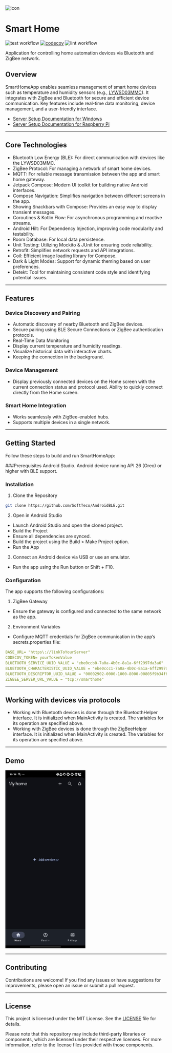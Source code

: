 <img src="app/src/main/ic_launcher-playstore.png" alt="icon" width="100"/>

# Smart Home 
![test workflow](https://github.com/SoftTeco/AndroidBLE/actions/workflows/test.yml/badge.svg)
[![codecov](https://codecov.io/gh/SoftTeco/AndroidBLE/graph/badge.svg)](https://codecov.io/gh/SoftTeco/AndroidBLE)
![lint workflow](https://github.com/SoftTeco/AndroidBLE/actions/workflows/lint.yml/badge.svg)

Application for controlling home automation devices via Bluetooth and ZigBee network.

## Overview
SmartHomeApp enables seamless management of smart home devices such as temperature and humidity sensors (e.g., [LYWSD03MMC](https://www.mi.com/nl/product/mi-temperature-and-humidity-monitor-2/specs/)). It integrates with ZigBee and Bluetooth for secure and efficient device communication. Key features include real-time data monitoring, device management, and a user-friendly interface.

- [Server Setup Documentation for Windows](server_configuration/windows/README.md)
- [Server Setup Documentation for Raspberry Pi](server_configuration/raspberry_pi/README.md)

---

## Core Technologies
- Bluetooth Low Energy (BLE): For direct communication with devices like the LYWSD03MMC.
- ZigBee Protocol: For managing a network of smart home devices.
- MQTT: For reliable message transmission between the app and smart home gateway.
- Jetpack Compose: Modern UI toolkit for building native Android interfaces.
- Compose Navigation: Simplifies navigation between different screens in the app.
- Showing Snackbars with Compose: Provides an easy way to display transient messages.
- Coroutines & Kotlin Flow: For asynchronous programming and reactive streams.
- Android Hilt: For Dependency Injection, improving code modularity and testability.
- Room Database: For local data persistence.
- Unit Testing: Utilizing Mockito & JUnit for ensuring code reliability.
- Retrofit: Simplifies network requests and API integrations.
- Coil: Efficient image loading library for Compose.
- Dark & Light Modes: Support for dynamic theming based on user preferences.
- Detekt: Tool for maintaining consistent code style and identifying potential issues.

---

## Features

### Device Discovery and Pairing
- Automatic discovery of nearby Bluetooth and ZigBee devices.
- Secure pairing using BLE Secure Connections or ZigBee authentication protocols.
- Real-Time Data Monitoring
- Display current temperature and humidity readings.
- Visualize historical data with interactive charts.
- Keeping the connection in the background.

### Device Management
- Display previously connected devices on the Home screen with the current connection status and protocol used. Ability to quickly connect directly from the Home screen.

### Smart Home Integration
- Works seamlessly with ZigBee-enabled hubs.
- Supports multiple devices in a single network.

---

## Getting Started
Follow these steps to build and run SmartHomeApp:

###Prerequisites
Android Studio.
Android device running API 26 (Oreo) or higher with BLE support.

### Installation
1. Clone the Repository
```bash
git clone https://github.com/SoftTeco/AndroidBLE.git
```
2. Open in Android Studio
- Launch Android Studio and open the cloned project.
- Build the Project
- Ensure all dependencies are synced.
- Build the project using the Build > Make Project option.
- Run the App
3. Connect an Android device via USB or use an emulator.
- Run the app using the Run button or Shift + F10.

### Configuration
The app supports the following configurations:
1. ZigBee Gateway
- Ensure the gateway is configured and connected to the same network as the app.
2. Environment Variables
- Configure MQTT credentials for ZigBee communication in the app’s secrets.properties file:
```yaml
BASE_URL= "https\://linkToYourServer"
CODECOV_TOKEN= yourTokenValue
BLUETOOTH_SERVICE_UUID_VALUE = "ebe0ccb0-7a0a-4b0c-8a1a-6ff2997da3a6"
BLUETOOTH_CHARACTERISTIC_UUID_VALUE = "ebe0ccc1-7a0a-4b0c-8a1a-6ff2997da3a6"
BLUETOOTH_DESCRIPTOR_UUID_VALUE = "00002902-0000-1000-8000-00805f9b34fb"
ZIGBEE_SERVER_URL_VALUE = "tcp://smarthome"
```

---

## Working with devices via protocols
- Working with Bluetooth devices is done through the BluetoothHelper interface. It is initialized when MainActivity is created. The variables for its operation are specified above.
- Working with ZigBee devices is done through the ZigBeeHelper interface. It is initialized when MainActivity is created. The variables for its operation are specified above.

---

## Demo
<img src="assets/demo.gif" width="250">

---

## Contributing
Contributions are welcome! If you find any issues or have suggestions for improvements, please open an issue or submit a pull request.

---

## License

This project is licensed under the MIT License. See the [LICENSE](LICENSE) file for details.

Please note that this repository may include third-party libraries or components, which are licensed under their respective licenses. For more information, refer to the license files provided with those components.
